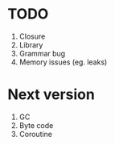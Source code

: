 # TODO
1. Closure
2. Library
3. Grammar bug
4. Memory issues (eg. leaks)

# Next version
1. GC
2. Byte code
3. Coroutine
